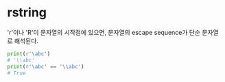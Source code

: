 # rstring
'r'이나 'R'이 문자열의 시작점에 있으면, 문자열의 escape sequence가 단순 문자열로 해석된다.

```python
print(r'\abc')
# '\\abc'
print(r'\abc' == '\\abc')
# True
```
